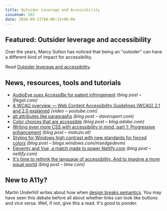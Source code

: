 ```yaml
---
title: Outsider Leverage and Accessibility
issuenum: 202
date: 2020-09-21T08:00:21+00:00
---
```


## Featured: Outsider leverage and accessibility

Over the years, Marcy Sutton has noticed that being an "outsider" can have a different kind of impact for accessibility.

Read [Outsider leverage and accessibility](https://marcysutton.com/outsider-leverage-accessibility/).

## News, resources, tools and tutorials

* [AudioEye sues AccessiBe for patent infringement](https://www.lflegal.com/2020/09/audioeye-vs-accessibe/) _(blog post – lflegal.com)_
* [A WCAG overview — Web Content Accessibility Guidelines (WCAG) 2.1 and 2.0 explained](https://www.youtube.com/watch?v=rIebSHUZz_w) _(video – youtube.com)_
* [alt attributes like paragraphs](https://daverupert.com/2020/09/alt-attributes-like-paragraphs/) _(blog post – daverupert.com)_
* [Color choices that are accessible](https://blog.adobe.com/en/2020/09/16/color-choices-that-are-accessible.html) _(blog post – blog.adobe.com)_
* [Writing even more CSS with accessibility in mind, part 1: Progressive enhancement](https://www.matuzo.at/blog/writing-even-more-css-with-accessibility-in-mind-progressive-enhancement/) _(blog post – matuzo.at)_
* [Styling for Windows high contrast with new standards for forced colors](https://blogs.windows.com/msedgedev/2020/09/17/styling-for-windows-high-contrast-with-new-standards-for-forced-colors/) _(blog post – blogs.windows.com/msedgedevm)_
* [Eleventy and Vue, a match made to power Netlify.com](https://www.netlify.com/blog/2020/09/18/eleventy-and-vue-a-match-made-to-power-netlify.com/) _(blog post – netlify.com)_
* [It's time to rethink the language of accessibility. And to imagine a more equal world](https://time.com/5839846/rethink-the-language-accessibility-more-equal/) _(blog post – time.com)_

## New to A11y?

Martin Underhill writes about how when [design breaks semantics](https://www.tempertemper.net/blog/when-design-breaks-semantics). You may have seen this debate before all about whether links can look like buttons and vice versa. Well, if not, give this a read. It's good to ponder.